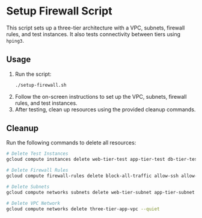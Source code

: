 
# Setup Firewall Script

This script sets up a three-tier architecture with a VPC, subnets, firewall rules, and test instances. It also tests connectivity between tiers using `hping3`.

## Usage
1. Run the script:
   ```bash
   ./setup-firewall.sh
   ```
2. Follow the on-screen instructions to set up the VPC, subnets, firewall rules, and test instances.
3. After testing, clean up resources using the provided cleanup commands.

## Cleanup
Run the following commands to delete all resources:
```bash
# Delete Test Instances
gcloud compute instances delete web-tier-test app-tier-test db-tier-test --zone=us-central1-a --quiet

# Delete Firewall Rules
gcloud compute firewall-rules delete block-all-traffic allow-ssh allow-web-tier-from-lb allow-app-tier-from-web allow-db-tier-from-app --quiet

# Delete Subnets
gcloud compute networks subnets delete web-tier-subnet app-tier-subnet db-tier-subnet --region=us-central1 --quiet

# Delete VPC Network
gcloud compute networks delete three-tier-app-vpc --quiet
```

